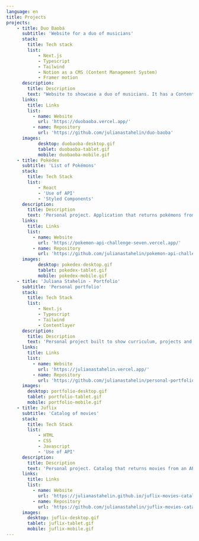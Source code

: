 ```yaml
---
language: en
title: Projects
projects:
    - title: Duo Baobá
      subtitle: 'Website for a duo of musicians'
      stack: 
        title: Tech stack
        list:
            - Next.js
            - Typescript
            - Tailwind
            - Notion as a CMS (Content Management System)
            - Framer motion
      description: 
        title: Description
        text: "Website to showcase a duo of musicians. It has a Content Management System built using the Notion API, through which the clients can easily edit the website's content."
      links: 
        title: Links
        list:
          - name: Website
            url: 'https://duobaoba.vercel.app/'
          - name: Repository
            url: 'https://github.com/julianastahelin/duo-baoba'
      images: 
            desktop: duobaoba-desktop.gif
            tablet: duobaoba-tablet.gif
            mobile: duobaoba-mobile.gif
    - title: Pokédex
      subtitle: 'List of Pokémons'
      stack: 
        title: Tech Stack
        list:
            - React 
            - 'Use of API'
            - 'Styled Components'
      description: 
        title: Description
        text: 'Personal project. Application that returns pokémons from an API. Displays details of each pokémon and features search by name and sort by type.'
      links: 
        title: Links
        list:
          - name: Website
            url: 'https://pokemon-api-challenge-seven.vercel.app/'
          - name: Repository
            url: 'https://github.com/julianastahelin/pokemon-api-challenge'
      images: 
            desktop: pokedex-desktop.gif
            tablet: pokedex-tablet.gif
            mobile: pokedex-mobile.gif
    - title: 'Juliana Stahelin - Portfolio'
      subtitle: 'Personal portfolio'
      stack: 
        title: Tech Stack
        list:
            - Next.js
            - Typescript
            - Tailwind
            - Contentlayer
      description:
        title: Description
        text: 'Personal project built to show curriculum, projects and abilities in web development. Available in two languages.'
      links:
        title: Links
        list:
          - name: Website
            url: 'https://julianastahelin.vercel.app/'
          - name: Repository
            url: 'https://github.com/julianastahelin/personal-portfolio'
      images:
        desktop: portfolio-desktop.gif
        tablet: portfolio-tablet.gif
        mobile: portfolio-mobile.gif
    - title: Juflix
      subtitle: 'Catalog of movies'
      stack:
        title: Tech Stack
        list:
            - HTML
            - CSS
            - Javascript 
            - 'Use of API'
      description: 
        title: Description
        text: 'Personal project. Catalog that returns movies from an API. It is possible to filter by genre, by best ranked movies and search by name.'  
      links:
        title: Links
        list:
          - name: Website
            url: 'https://julianastahelin.github.io/juflix-movies-catalog/'
          - name: Repository 
            url: 'https://github.com/julianastahelin/juflix-movies-catalog' 
      images: 
        desktop: juflix-desktop.gif
        tablet: juflix-tablet.gif
        mobile: juflix-mobile.gif
---
```

